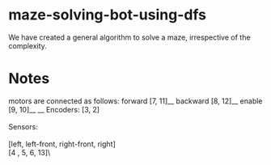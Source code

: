# maze-solving-bot-using-dfs
We have created a general algorithm to solve a maze, irrespective of the complexity. 
# Notes
motors are connected as follows:
forward [7, 11]__
backward [8, 12]__
enable [9, 10]__
__
Encoders: [3, 2]\
\
Sensors:\
\
[left, left-front, right-front, right]\
[4   ,          5,           6,    13]\
